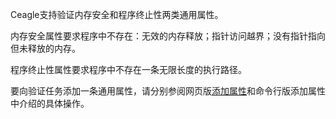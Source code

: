 Ceagle支持验证内存安全和程序终止性两类通用属性。

内存安全属性要求程序中不存在：无效的内存释放；指针访问越界；没有指针指向但未释放的内存。

程序终止性属性要求程序中不存在一条无限长度的执行路径。

要向验证任务添加一条通用属性，请分别参阅网页版[添加属性](../../quickstart/online/attribute.md)和命令行版添加属性中介绍的具体操作。